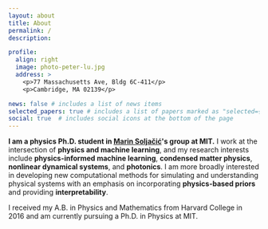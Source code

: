 ```yaml
---
layout: about
title: About
permalink: /
description: 

profile:
  align: right
  image: photo-peter-lu.jpg
  address: >
    <p>77 Massachusetts Ave, Bldg 6C-411</p>
    <p>Cambridge, MA 02139</p>

news: false # includes a list of news items
selected_papers: true # includes a list of papers marked as "selected={true}"
social: true  # includes social icons at the bottom of the page
---
```


<b>I am a physics Ph.D. student in [Marin Soljačić](https://www.rle.mit.edu/marin/)'s group at MIT.</b> I work at the intersection of <b>physics and machine learning</b>, and my research interests include <b>physics-informed machine learning</b>, <b>condensed matter physics</b>, <b>nonlinear dynamical systems</b>, and <b>photonics</b>. I am more broadly interested in developing new computational methods for simulating and understanding physical systems with an emphasis on incorporating <b>physics-based priors</b> and providing <b>interpretability</b>.

I received my A.B. in Physics and Mathematics from Harvard College in 2016 and am currently pursuing a Ph.D. in Physics at MIT.
